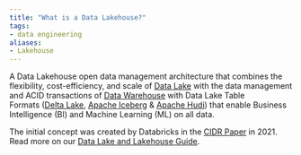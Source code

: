 ```yaml
---
title: "What is a Data Lakehouse?"
tags:
- data engineering
aliases:
- Lakehouse
---
```


A Data Lakehouse open data management architecture that combines the flexibility, cost-efficiency, and scale of [Data Lake](term/data%20lake.md) with the data management and ACID transactions of [Data Warehouse](term/data%20warehouse.md) with Data Lake Table Formats ([Delta Lake](term/delta%20lake.md), [Apache Iceberg](term/apache%20iceberg.md) & [Apache Hudi](term/apache%20hudi.md)) that enable Business Intelligence (BI) and Machine Learning (ML) on all data.

The initial concept was created by Databricks in the [CIDR Paper](http://cidrdb.org/cidr2021/papers/cidr2021_paper17.pdf) in 2021. Read more on our [Data Lake and Lakehouse Guide](https://airbyte.com/blog/data-lake-lakehouse-guide-powered-by-table-formats-delta-lake-iceberg-hudi).